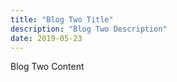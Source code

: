 ```yaml
---
title: "Blog Two Title"
description: "Blog Two Description"
date: 2019-05-23
---
```


Blog Two Content
